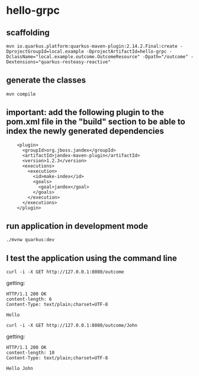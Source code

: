 # hello-grpc

## scaffolding

```shell
mvn io.quarkus.platform:quarkus-maven-plugin:2.14.2.Final:create -DprojectGroupId=local.example -DprojectArtifactId=hello-grpc -DclassName="local.example.outcome.OutcomeResource" -Dpath="/outcome" -Dextensions="quarkus-resteasy-reactive"
```

## generate the classes

```shell
mvn compile
```

## important: add the following plugin to the pom.xml file in the "build" section to be able to index the newly generated dependencies

```text
    <plugin>
      <groupId>org.jboss.jandex</groupId>
      <artifactId>jandex-maven-plugin</artifactId>
      <version>1.2.3</version>
      <executions>
        <execution>
          <id>make-index</id>
          <goals>
            <goal>jandex</goal>
          </goals>
        </execution>
      </executions>
    </plugin>
```

## run application in development mode

```shell
./mvnw quarkus:dev
```

## I test the application using the command line

```shell
curl -i -X GET http://127.0.0.1:8080/outcome
```

getting:

```text
HTTP/1.1 200 OK
content-length: 6
Content-Type: text/plain;charset=UTF-8

Hello
```

```shell
curl -i -X GET http://127.0.0.1:8080/outcome/John
```

getting:

```text
HTTP/1.1 200 OK
content-length: 10
Content-Type: text/plain;charset=UTF-8

Hello John
```
